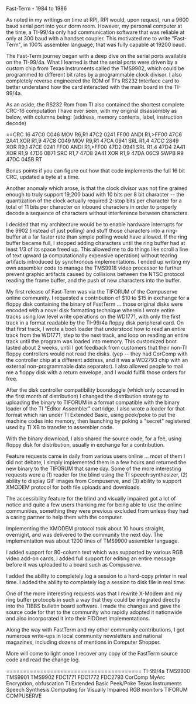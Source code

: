 Fast-Term - 1984 to 1986

As noted in my writings on time at RPI, RPI would, upon request, run a 9600 baud serial port into your dorm room.  However, my personal computer at the time, a TI-99/4a only had communication software that was reliable at only at 300 baud with a handset coupler.  This motivated me to write "Fast-Term", in 100% assembler language, that was fully capable at 19200 baud.

The Fast-Term journey began with a deep dive on the serial ports available on the TI-99/4a.  What I learned is that the serial ports were driven by a custom chip from Texas Instruments called the TMS9902, which could be programmed to different bit rates by a programmable clock divisor.    I also completely reverse engineered the ROM of TI's RS232 Interface card to better understand how the card interacted with the main board in the TI-99/4a.

As an aside, the RS232 Rom from TI also contained the shortest complete CRC-16 computation I have ever seen, with my original disassembly as below, with columns being: (address, memory contents, label, instruction decode)

==CRC 16
47C0 C046           MOV  R6,R1
47C2 0241 FF00      ANDI R1,>FF00
47C6 2A41           XOR  R1,9
47C8 C049           MOV  R9,R1
47CA 0941           SRL  R1,4
47CC 2849           XOR  R9,1
47CE 0241 FF00      ANDI R1,>FF00
47D2 0941           SRL  R1,4
47D4 2A41           XOR  R1,9
47D6 0B71           SRC  R1,7
47D8 2A41           XOR  R1,9
47DA 06C9           SWPB R9
47DC 045B           RT

Bonus points if you can figure out how that code implements the full 16 bit CRC, updated a byte at a time.

Another anomaly which arose, is that the clock divisor was not fine grained enough to truly support 19,200 baud with 10 bits per 8 bit character -- the quantization of the clock actually required 2-stop bits per character for a total of 11 bits per character on inbound characters in order to properly decode a sequence of characters without interference between characters.

I decided that my architecture would be to enable hardware interrupts for the 9902 (instead of just polling) and stuff those characters into a ring-buffer at a far faster rate than simple polling would have allowed.  If the ring buffer became full, I stopped adding characters until the ring buffer had at least 1/3 of its space freed up.   This allowed me to do things like scroll a line of text upward (a computationally expensive operation) without tearing artifacts introduced by synchronous implementations.  I ended up writing my own assembler code to manage the TMS9918 video processor to further prevent graphic artifacts caused by collisions between the NTSC protocol reading the frame buffer, and the push of new characters into the buffer.

My first release of Fast-Term was via the TIFORUM of the Compuserve online community.  I requested a contribution of \$10 to \$15 in exchange for a floppy disk containing the binary of FsstTerm ... those original disks were encoded with a novel disk formatting technique wherein I wrote entire tracks using low level write operations on the WD1771, with only the first track in a format readable by the TI-99/4a floppy disk peripheral card.   On that first track, I wrote a boot loader that understood how to read an entire track from the WD1771, step to the next track, and loop on reading an entire track until the program was loaded into memory.  This customized boot lasted about 2 weeks, until I got feedback from customers that their non-TI floppy controllers would not read the disks.  (yep -- they had CorComp with the controller chip at a different address, and it was a WD2793 chip with an external non-programmable data separator).  I also allowed people to mail me a floppy disk with a return envelope, and I would fulfill those orders for free.

After the disk controller compatibility boondoggle (which only occurred in the first month of distribution) I changed the distribution strategy to uploading the binary to TIFORUM in a format compatible with the binary loader of the TI "Editor Assembler" cartridge.  I also wrote a loader for that format which ran under TI Extended Basic, using peek/poke to put the machine codes into memory, then launching by poking a "secret" registered used by TI XB to transfer to assembler code.

With the binary download, I also shared the source code, for a fee, using floppy disk for distribution, usually in exchange for a contribution.

Feature requests came in daily from various users online ... most of them I did not debate, I simply implemented them in a few hours and returned the new binary to the TIFORUM that same day.  Some of the more interesting requests were a (1) reader for the blind using the TI speech synthesizer, (2) ability to display GIF images from Compuserve, and (3) ability to support XMODEM protocol for both file uploads and downloads.

The accessibility feature for the blind and visually impaired got a lot of notice and quite a few users thanking me for being able to use the online communities, something they were previous excluded from unless they had a caring partner to help them with the computer.

Implementing the XMODEM protocol took about 10 hours straight, overnight, and was delivered to the community the next day.   The implementation was about 1200 lines of TMS9900 assembler language.

I added support for 80-column text which was supported by various RGB video add-on cards, I added full support for editing an entire message before it was uploaded to a board such as Compuserve.

I added the ability to completely log a session to a hard-copy printer in real time.
I added the ability to completely log a session to disk file in real time.

One of the more interesting requests was that I rewrite X-Modem and my ring buffer protocols in such a way that they could be integrated directly into the TIBBS bulletin board software.   I made the changes and gave the source code for that to the community who rapidly adopted it nationwide and also incorporated it into their FIDOnet implementations.

Along the way with FastTerm and my other community contributions, I got numerous write-ups in local community newsletters and national magazines, including dozens of mentions in Computer Shopper.

More will come to light once I recover any copy of the FastTerm source code and read the change log.

========================================
TI-99/4a
TMS9900
TMS9901
TMS9902
FDC1771
FDC1772
FDC2793
CorComp
MyArc
Encryption, obfuscation
TI Extended Basic
Peek/Poke
Texas Instruments
Speech Synthesis
Computing for Visually Impaired
RGB monitors
TIFORUM
COMPUSERVE

